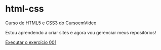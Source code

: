 # html-css
 Curso de HTML5 e CSS3 do CursoemVideo

Estou aprendendo a criar sites e agora vou gerenciar meus repositórios!

<a href="https://felipepino3.github.io/html-css/exercicios/ex001/index.html"> Executar o exercício 001</a>